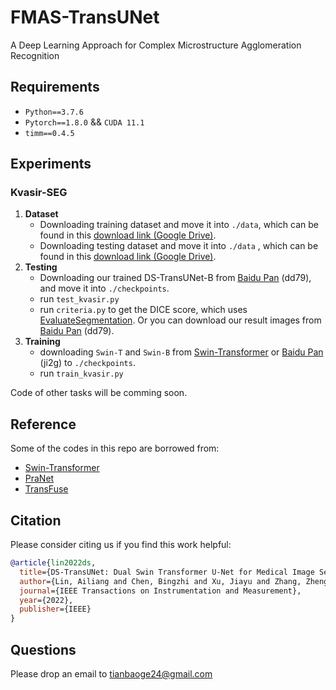 # FMAS-TransUNet
A Deep Learning Approach for Complex Microstructure Agglomeration Recognition

## Requirements
* `Python==3.7.6`
* `Pytorch==1.8.0` && `CUDA 11.1`
* `timm==0.4.5`


## Experiments

### Kvasir-SEG
1. **Dataset**
	+ Downloading training dataset and move it into `./data`, which can be found in this [download link (Google Drive)](https://drive.google.com/file/d/17sUo2dLcwgPdO_fD4ySiS_4BVzc3wvwA/view?usp=sharing).
	+ Downloading testing dataset and move it into `./data` , which can be found in this [download link (Google Drive)](https://drive.google.com/file/d/1us5iOMWVh_4LAiACM-LQa73t1pLLPJ7l/view?usp=sharing).
2. **Testing**
	+ Downloading our trained DS-TransUNet-B from [Baidu Pan](https://pan.baidu.com/s/1EFZOX1C84mg1mVK6cAvpxg) (dd79), and move it into `./checkpoints`.
	+ run `test_kvasir.py`
	+ run `criteria.py` to get the DICE score, which uses [EvaluateSegmentation](https://github.com/Visceral-Project/EvaluateSegmentation). Or you can download our result images from [Baidu Pan](https://pan.baidu.com/s/1EFZOX1C84mg1mVK6cAvpxg) (dd79).
3. **Training**
	+ downloading `Swin-T` and `Swin-B` from [Swin-Transformer](https://github.com/microsoft/Swin-Transformer) or [Baidu Pan](https://pan.baidu.com/s/1CD52UXHnDp-oRhv0sHrLcw?pwd=ji2g) (ji2g) to `./checkpoints`.
	+ run `train_kvasir.py`


Code of other tasks will be comming soon.


## Reference
Some of the codes in this repo are borrowed from:
* [Swin-Transformer](https://github.com/microsoft/Swin-Transformer)
* [PraNet](https://github.com/DengPingFan/PraNet)
* [TransFuse](https://github.com/Rayicer/TransFuse)


## Citation
Please consider citing us if you find this work helpful:

```bibtex
@article{lin2022ds,
  title={DS-TransUNet: Dual Swin Transformer U-Net for Medical Image Segmentation},
  author={Lin, Ailiang and Chen, Bingzhi and Xu, Jiayu and Zhang, Zheng and Lu, Guangming and Zhang, David},
  journal={IEEE Transactions on Instrumentation and Measurement},
  year={2022},
  publisher={IEEE}
}
```

## Questions
Please drop an email to tianbaoge24@gmail.com

